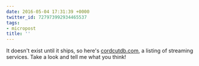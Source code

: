 ```yaml
---
date: 2016-05-04 17:31:39 +0000
twitter_id: 727973992934465537
tags:
- micropost
title: ''
---
```


It doesn't exist until it ships, so here's [cordcutdb.com](http://cordcutdb.com/), a listing of streaming services. Take a look and tell me what you think!
